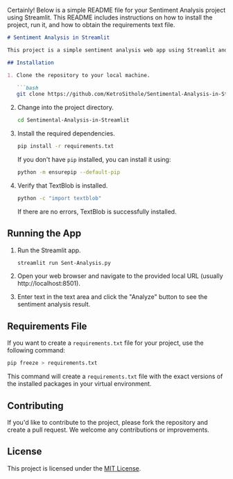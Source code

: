 Certainly! Below is a simple README file for your Sentiment Analysis project using Streamlit. This README includes instructions on how to install the project, run it, and how to obtain the requirements text file.

```markdown
# Sentiment Analysis in Streamlit

This project is a simple sentiment analysis web app using Streamlit and TextBlob.

## Installation

1. Clone the repository to your local machine.

   ```bash
   git clone https://github.com/KetroSithole/Sentimental-Analysis-in-Streamlit.git
   ```

2. Change into the project directory.

   ```bash
   cd Sentimental-Analysis-in-Streamlit
   ```

3. Install the required dependencies.

   ```bash
   pip install -r requirements.txt
   ```

   If you don't have `pip` installed, you can install it using:

   ```bash
   python -m ensurepip --default-pip
   ```

4. Verify that TextBlob is installed.

   ```bash
   python -c "import textblob"
   ```

   If there are no errors, TextBlob is successfully installed.

## Running the App

1. Run the Streamlit app.

   ```bash
   streamlit run Sent-Analysis.py
   ```

2. Open your web browser and navigate to the provided local URL (usually http://localhost:8501).

3. Enter text in the text area and click the "Analyze" button to see the sentiment analysis result.

## Requirements File

If you want to create a `requirements.txt` file for your project, use the following command:

```bash
pip freeze > requirements.txt
```

This command will create a `requirements.txt` file with the exact versions of the installed packages in your virtual environment.

## Contributing

If you'd like to contribute to the project, please fork the repository and create a pull request. We welcome any contributions or improvements.

## License

This project is licensed under the [MIT License](LICENSE).
```

